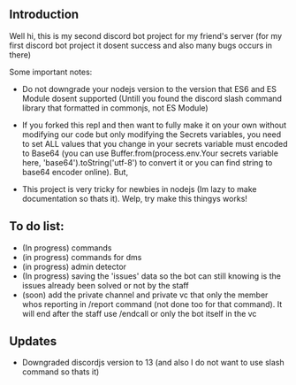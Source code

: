 Introduction
-
Well hi, this is my second discord bot project for my friend's server 
(for my first discord bot project it dosent success and also many bugs occurs in there)

Some important notes:

- Do not downgrade your nodejs version to the version that ES6 and ES Module dosent supported (Untill you found the discord slash command library that formatted in commonjs, not ES Module)

- If you forked this repl and then want to fully make it on your own without modifying our code but only modifying the Secrets variables, you need to set ALL values that you change in your secrets variable must encoded to Base64 (you can use Buffer.from(process.env.Your secrets variable here, 'base64').toString('utf-8') to convert it or you can find string to base64 encoder online). But,

- This project is very tricky for newbies in nodejs (Im lazy to make documentation so thats it). Welp, try make this thingys works!

To do list:
-
- (In progress) commands
- (in progress) commands for dms
- (in progress) admin detector
- (In progress) saving the 'issues' data so the bot can still knowing is the issues already been solved or not by the staff
- (soon) add the private channel and private vc that only the member whos reporting in /report command (not done too for that command). It will end after the staff use /endcall or only the bot itself in the vc 

Updates
-
- Downgraded discordjs version to 13 (and also I do not want to use slash command so thats it)